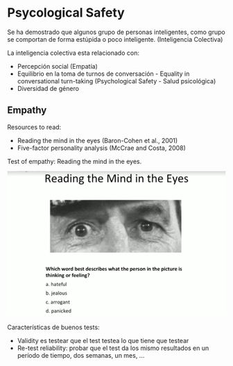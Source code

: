 Psycological Safety
===================

Se ha demostrado que algunos grupo de personas inteligentes, como grupo se comportan de forma estúpida o poco inteligente. (Inteligencia Colectiva)

La inteligencia colectiva esta relacionado con:
  - Percepción social (Empatía)
  - Equilibrio en la toma de turnos de conversación - Equality in conversational turn-taking (Psychological Safety - Salud psicológica)
  - Diversidad de género

Empathy
-------

Resources to read:
- Reading the mind in the eyes (Baron-Cohen et al., 2001)
- Five-factor personality analysis (McCrae and Costa, 2008)

Test of empathy: Reading the mind in the eyes.

![test_empathy_1](test_empathy_1.png)

Características de buenos tests:
- Validity es testear que el test testea lo que tiene que testear
- Re-test reliability: probar que el test da los mismo resultados en un período de tiempo, dos semanas, un mes, ...
